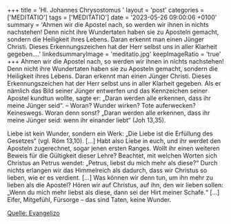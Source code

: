 +++
title = 'Hl. Johannes Chrysostomus  '
layout = 'post'
categories = ['MEDITATIO']
tags = ['MEDITATIO']
date = '2023-05-26 09:00:06 +0100'
summary = 'Ahmen wir die Apostel nach, so werden wir ihnen in nichts nachstehen! Denn nicht ihre Wundertaten haben sie zu Aposteln gemacht, sondern die Heiligkeit ihres Lebens. Daran erkennt man einen Jünger Christi. Dieses Erkennungszeichen hat der Herr selbst uns in aller Klarheit gegeben....'
linkedsummaryImage = 'meditatio.jpg'
keepImageRatio = 'true'
+++
Ahmen wir die Apostel nach, so werden wir ihnen in nichts nachstehen! Denn nicht ihre Wundertaten haben sie zu Aposteln gemacht, sondern die Heiligkeit ihres Lebens. Daran erkennt man einen Jünger Christi. Dieses Erkennungszeichen hat der Herr selbst uns in aller Klarheit gegeben.<!--more--> Als er nämlich das Bild seiner Jünger entwerfen und das Kennzeichen seiner Apostel kundtun wollte, sagte er: „Daran werden alle erkennen, dass ihr meine Jünger seid“. – Woran? Wunder wirken? Tote auferwecken? Keineswegs. Woran denn sonst? „Daran werden alle erkennen, dass ihr meine Jünger seid: wenn ihr einander liebt“ (Joh 13,35).

Liebe ist kein Wunder, sondern ein Werk: „Die Liebe ist die Erfüllung des Gesetzes“ (vgl. Röm 13,10). […] Habt also Liebe in euch, und ihr werdet den Aposteln zugerechnet, sogar jenen ersten Ranges. Wollt ihr einen weiteren Beweis für die Gültigkeit dieser Lehre? Beachtet, mit welchen Worten sich Christus an Petrus wendet: „Petrus, liebst du mich mehr als diese?“ Durch nichts erlangen wir das Himmelreich als dadurch, dass wir Christus so lieben, wie er es verdient. […] Was können wir denn tun, um ihn mehr zu lieben als die Apostel? Hören wir auf Christus, auf ihn, den wir lieben sollen: „Wenn du mich mehr liebst als diese, dann sei der Hirt meiner Schafe.“ […] Eifer, Mitgefühl, Fürsorge – das sind Taten, keine Wunder.



[Quelle: Evangelizo](https://evangeliumtagfuertag.org/DE/gospel)
